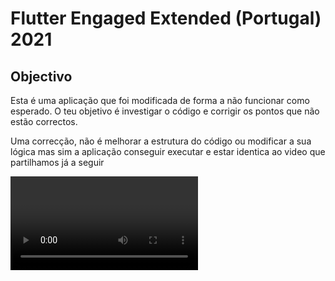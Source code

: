 # Flutter Engaged Extended (Portugal) 2021

## Objectivo

Esta é uma aplicação que foi modificada de forma a não funcionar como esperado.
O teu objetivo é investigar o código e corrigir os pontos que não estão correctos. 

Uma correcção, não é melhorar a estrutura do código ou modificar a sua lógica mas sim a aplicação conseguir executar e estar identica ao video que partilhamos já a seguir

<Video>

É necessário saber um pouco sobre Flutter, caso estejas a ver uma aplicação Flutter pela primeira vez podes sempre estudar o código Dart e/ou consultar os seguintes links:

* https://flutter.dev/docs/get-started/learn-more
* https://dart.dev/overview
* https://flutter.dev/docs/reference/tutorials

## Pre-Requisitos

Terás de ter flutter instalado, para tal segue as instruções em https://flutter.dev/docs/get-started/install

1. Cria uma conta em [OpenWeatherMap](https://openweathermap.org/).
2. Poderás então ver a tua API KEY em https://home.openweathermap.org/api_keys.
3. Faz FORK deste repositorio e faz clone do projecto. Para depois abrires Pull Request
4. Instala todas as dependencias com o "flutter pub get"
5. Abre o ficheiro **lib/main.dart** e copia a tua API, substituindo onde diz '<COLOCA_AQUI_A_TUA_CAHVE>'
```dart
    var config = {
    'OpenWeatherApiKey': '<COLOCA_AQUI_A_TUA_CHAVE>',
    };
```
6. Executa a aplicação (e corrige a mesma...)
7. Após concluir com sucesso as correcções, faz o commit das tuas alterações e abre um Pull Request a este repositório
8. Espera pelo resultado :) 


## Vencedor

O Vencedor será aquele que realizar o primeiro Pull Request com a aplicação a funcionar e com o UI idêntico ao video partilhado. 
O juri irá olhar para a hora do Pull Request para determinar a ordem das submissões.
Qualquer tentativa de adulterar o resultado será desqualificado.

Para ti, que leste este README até ao fim, damos-te já uma dica, é necessario substituir onde vès Color.green por Color.blue.

Mais importante, divirtam-se!
